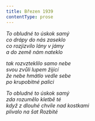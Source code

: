 ```yaml
---
title: Březen 1939
contentType: prose
---
```


_To obludné to úskok samý  
co drápy do nás zaseklo  
co rozjizvilo lány v jámy  
a do země nám nateklo_

  

_tak rozvzteklilo samo nebe  
svou zvůli lupem žijící  
že nebe hmátlo vedle sebe  
po krupobitné palici_

  

_To obludné to úskok samý  
zda rozumělo kletbě té  
když z dlouhé chvíle nad kostkami  
plivalo na šat Rozbité_
